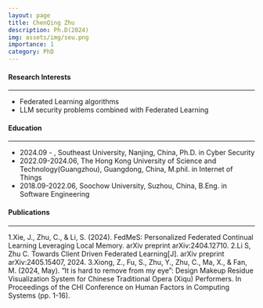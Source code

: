 ```yaml
---
layout: page
title: ChenQing Zhu
description: Ph.D(2024)
img: assets/img/seu.png
importance: 1
category: PhD
---
```

#### Research Interests
---
- Federated Learning algorithms
- LLM security problems combined with Federated Learning

#### Education
---
- 2024.09 - , Southeast University, Nanjing, China, Ph.D. in Cyber Security
- 2022.09-2024.06, The Hong Kong University of Science and Technology(Guangzhou), Guangdong, China, M.phil. in Internet of Things
- 2018.09-2022.06, Soochow University, Suzhou, China, B.Eng. in Software Engineering

#### Publications
---
1.Xie, J., Zhu, C., & Li, S. (2024). FedMeS: Personalized Federated Continual Learning Leveraging Local Memory. arXiv preprint arXiv:2404.12710.
2.Li S, Zhu C. Towards Client Driven Federated Learning[J]. arXiv preprint arXiv:2405.15407, 2024.
3.Xiong, Z., Fu, S., Zhu, Y., Zhu, C., Ma, X., & Fan, M. (2024, May). “It is hard to remove from my eye”: Design Makeup Residue Visualization System for Chinese Traditional Opera (Xiqu) Performers. In Proceedings of the CHI Conference on Human Factors in Computing Systems (pp. 1-16).
